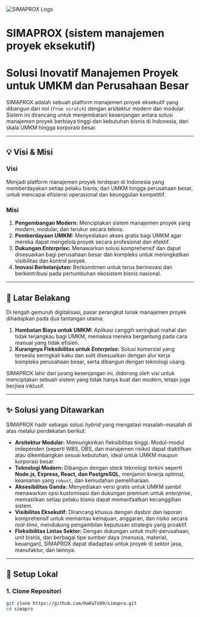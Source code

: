 ![SIMAPROX Logo](https://placehold.co/1200x400/007bff/ffffff?text=SIMAPROX)
# SIMAPROX (sistem manajemen proyek eksekutif)
# Solusi Inovatif Manajemen Proyek untuk UMKM dan Perusahaan Besar
SIMAPROX adalah sebuah platform manajemen proyek eksekutif yang dibangun dari nol (`from scratch`) dengan arsitektur modern dan modular. Sistem ini dirancang untuk menjembatani kesenjangan antara solusi manajemen proyek berbiaya tinggi dan kebutuhan bisnis di Indonesia, dari skala UMKM hingga korporasi besar.

---

## 💡 Visi & Misi

### Visi
Menjadi platform manajemen proyek terdepan di Indonesia yang memberdayakan setiap pelaku bisnis, dari UMKM hingga perusahaan besar, untuk mencapai efisiensi operasional dan keunggulan kompetitif.

### Misi
1.  **Pengembangan Modern:** Menciptakan sistem manajemen proyek yang modern, modular, dan terukur secara teknis.
2.  **Pemberdayaan UMKM:** Menyediakan akses gratis bagi UMKM agar mereka dapat mengelola proyek secara profesional dan efektif.
3.  **Dukungan *Enterprise*:** Menawarkan solusi komprehensif dan dapat disesuaikan bagi perusahaan besar dan kompleks untuk meningkatkan visibilitas dan kontrol proyek.
4.  **Inovasi Berkelanjutan:** Berkomitmen untuk terus berinovasi dan berkontribusi pada pertumbuhan ekosistem bisnis nasional.

---

## 📜 Latar Belakang

Di tengah gemuruh digitalisasi, pasar perangkat lunak manajemen proyek dihadapkan pada dua tantangan utama:

1.  **Hambatan Biaya untuk UMKM:** Aplikasi canggih seringkali mahal dan tidak terjangkau bagi UMKM, memaksa mereka bergantung pada cara manual yang tidak efisien.
2.  **Kurangnya Fleksibilitas untuk *Enterprise*:** Solusi komersial yang tersedia seringkali kaku dan sulit disesuaikan dengan alur kerja kompleks perusahaan besar, serta dibangun dengan teknologi usang.

SIMAPROX lahir dari jurang kesenjangan ini, didorong oleh visi untuk menciptakan sebuah sistem yang tidak hanya kuat dan modern, tetapi juga berjiwa inklusif.

---

## ✨ Solusi yang Ditawarkan

SIMAPROX hadir sebagai solusi *hybrid* yang mengatasi masalah-masalah di atas melalui pendekatan berikut:

-   **Arsitektur Modular:** Memungkinkan fleksibilitas tinggi. Modul-modul independen (seperti WBS, OBS, dan manajemen risiko) dapat diaktifkan atau dikembangkan sesuai kebutuhan, ideal untuk UMKM maupun korporasi besar.
-   **Teknologi Modern:** Dibangun dengan *stack* teknologi terkini seperti **Node.js, Express, React, dan PostgreSQL**, menjamin kinerja optimal, keamanan yang `robust`, dan kemudahan pemeliharaan.
-   **Aksesibilitas Ganda:** Menyediakan versi gratis untuk UMKM sambil menawarkan opsi kustomisasi dan dukungan premium untuk *enterprise*, memastikan setiap pelaku bisnis dapat memanfaatkan kecanggihan sistem.
-   **Visibilitas Eksekutif:** Dirancang khusus dengan dasbor dan laporan komprehensif untuk memantau kemajuan, anggaran, dan risiko secara *real-time*, mendukung pengambilan keputusan strategis yang proaktif.
-   **Fleksibilitas Lintas Sektor:** Dengan dukungan untuk multi-perusahaan, unit bisnis, dan berbagai tipe sumber daya (manusia, material, keuangan), SIMAPROX dapat diadaptasi untuk proyek di sektor jasa, manufaktur, dan lainnya.
--------

## 🔧 Setup Lokal

### 1. Clone Repositori
```bash
git clone https://github.com/HaKaTo99/simapro.git
cd simapro









